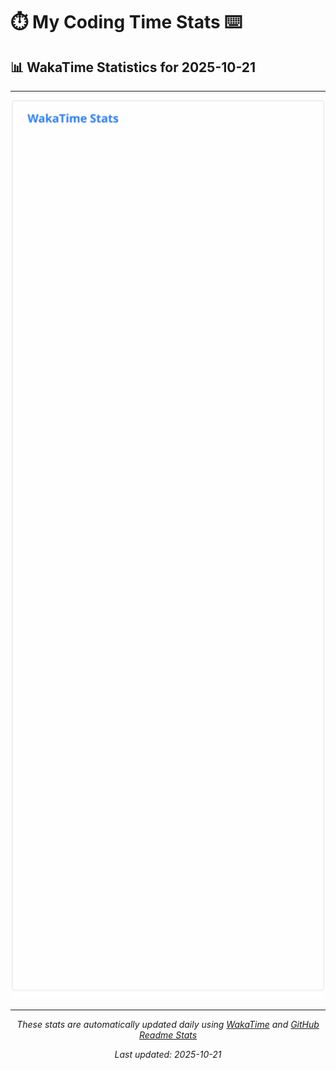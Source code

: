 # ⏱️ My Coding Time Stats ⌨️

## 📊 WakaTime Statistics for 2025-10-21

---

<div align="center">

<img src="./images/wakatime-stats-2025-10-21.svg" alt="WakaTime Stats" width="500">

</div>

---

<div align="center">

*These stats are automatically updated daily using [WakaTime](https://wakatime.com) and [GitHub Readme Stats](https://github.com/anuraghazra/github-readme-stats)*

*Last updated: 2025-10-21*
</div>

